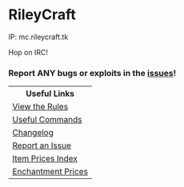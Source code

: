 # RileyCraft

IP: mc.rileycraft.tk

Hop on IRC!

### Report ANY bugs or exploits in the [issues](http://github.com/chewcraft/cubed/issues/new)!

<table>
  <tr>
    <th>Useful Links</th>
  </tr>
  <tr>
    <td><a href="rules">View the Rules</a></td>
  </tr>
  <tr>
    <td><a href="UsefulCommands">Useful Commands</a></td>
  </tr>
  <tr>
    <td><a href="CHANGELOG">Changelog</a></td>
  </tr>
  <tr>
    <td><a href="http://github.com/RileyCraft/main/issues/new">Report an Issue</a></td>
  </tr>
  <tr>
    <td><a href="ItemPrices">Item Prices Index</a></td>
  </tr>
  <tr>
    <td><a href="enchantments">Enchantment Prices</a></td>
  </tr>
</table>
